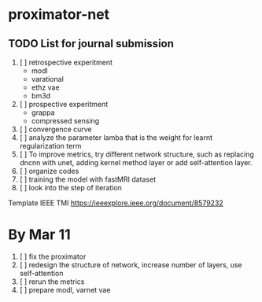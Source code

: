 # proximator-net

## TODO List for journal submission

1. [ ] retrospective experitment
    * modl
    * varational
    * ethz vae
    * bm3d
2. [ ] prospective experitment
    * grappa
    * compressed sensing
3. [ ] convergence curve
4. [ ] analyze the parameter lamba that is the weight for learnt regularization term
5. [ ] To improve metrics, try different network structure, such as replacing dncnn with unet, adding kernel method layer or add self-attention layer.
6. [ ] organize codes
7. [ ] training the model with fastMRI dataset
8. [ ] look into  the step of iteration

Template IEEE TMI 
https://ieeexplore.ieee.org/document/8579232

# By Mar 11
1. [ ] fix the proximator
2. [ ] redesign the structure of network, increase number of layers, use self-attention
3. [ ] rerun the metrics
4. [ ] prepare modl, varnet vae